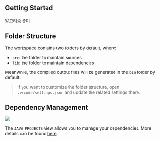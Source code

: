 ## Getting Started

알고리즘 풀이

## Folder Structure

The workspace contains two folders by default, where:

- `src`: the folder to maintain sources
- `lib`: the folder to maintain dependencies

Meanwhile, the compiled output files will be generated in the `bin` folder by default.

> If you want to customize the folder structure, open `.vscode/settings.json` and update the related settings there.

## Dependency Management

 <img src="https://img.shields.io/badge/Algo-3178C6?style=flat&logo=Microsoft Azure&logoColor=white"/>
 
The `JAVA PROJECTS` view allows you to manage your dependencies. More details can be found [here](https://github.com/microsoft/vscode-java-dependency#manage-dependencies).
